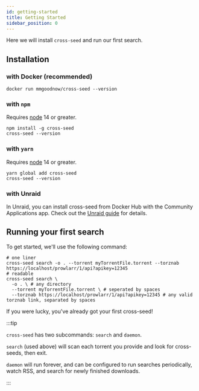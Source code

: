 ```yaml
---
id: getting-started
title: Getting Started
sidebar_position: 0
---
```


Here we will install `cross-seed` and run our first search.

## Installation

### with Docker (recommended)

```
docker run mmgoodnow/cross-seed --version
```

### with `npm`

Requires [node](https://nodejs.org/en/download/) 14 or greater.

```shell
npm install -g cross-seed
cross-seed --version
```

### with `yarn`

Requires [node](https://nodejs.org/en/download/) 14 or greater.

```shell
yarn global add cross-seed
cross-seed --version
```

### with Unraid

In Unraid, you can install cross-seed from Docker Hub with the Community
Applications app. Check out the [Unraid guide](../recipes/Unraid) for details.

## Running your first search

To get started, we'll use the following command:

```shell
# one liner
cross-seed search -o . --torrent myTorrentFile.torrent --torznab https://localhost/prowlarr/1/api?apikey=12345
# readable
cross-seed search \
  -o . \ # any directory
  --torrent myTorrentFile.torrent \ # seperated by spaces
  --torznab https://localhost/prowlarr/1/api?apikey=12345 # any valid torznab link, separated by spaces
```

If you were lucky, you've already got your first cross-seed!

:::tip

`cross-seed` has two subcommands: `search` and `daemon`.

`search` (used above) will scan each torrent you provide and look for
cross-seeds, then exit.

`daemon` will run forever, and can be configured to run searches periodically,
watch RSS, and search for newly finished downloads.

:::
